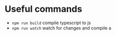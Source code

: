 # Useful commands

 * `npm run build`   compile typescript to js
 * `npm run watch`   watch for changes and compile
a